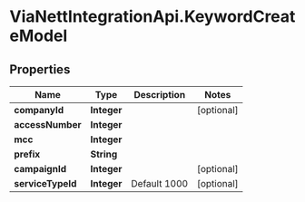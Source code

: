 # ViaNettIntegrationApi.KeywordCreateModel

## Properties
Name | Type | Description | Notes
------------ | ------------- | ------------- | -------------
**companyId** | **Integer** |  | [optional] 
**accessNumber** | **Integer** |  | 
**mcc** | **Integer** |  | 
**prefix** | **String** |  | 
**campaignId** | **Integer** |  | [optional] 
**serviceTypeId** | **Integer** | Default 1000 | [optional] 



